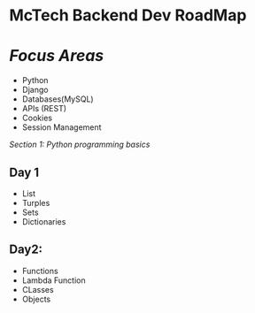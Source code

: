 #  McTech Backend Dev RoadMap

# _Focus Areas_
- Python 
- Django
- Databases(MySQL)
- APIs (REST)
- Cookies
- Session Management



_Section 1: Python programming basics_
## Day 1
- List
- Turples
- Sets
- Dictionaries

## Day2:
- Functions
- Lambda Function
- CLasses 
- Objects


